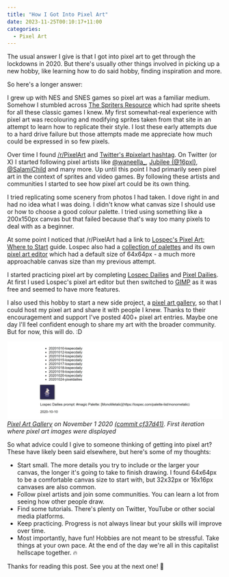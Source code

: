 ```yaml
---
title: "How I Got Into Pixel Art"
date: 2023-11-25T00:10:17+11:00
categories:
  - Pixel Art
---
```


The usual answer I give is that I got into pixel art to get through the lockdowns in 2020. But there's usually other things involved in picking up a new hobby, like learning how to do said hobby, finding inspiration and more.

So here's a longer answer:

I grew up with NES and SNES games so pixel art was a familiar medium. Somehow I stumbled across [The Spriters Resource](https://www.spriters-resource.com/) which had sprite sheets for all these classic games I knew. My first somewhat-real experience with pixel art was recolouring and modifying sprites taken from that site in an attempt to learn how to replicate their style. I lost these early attempts due to a hard drive failure but those attempts made me appreciate how much could be expressed in so few pixels.

Over time I found [/r/PixelArt](https://reddit.com/r/PixelArt/) and [Twitter's #pixelart hashtag](https://twitter.com/hashtag/pixelart). On Twitter (or X) I started following pixel artists like [@waneella_](https://twitter.com/waneella_), [Jubilee (@16pxl)](https://twitter.com/16pxl), [@SalamiChild](https://twitter.com/SalamiChild) and many more. Up until this point I had primarily seen pixel art in the context of sprites and video games. By following these artists and communities I started to see how pixel art could be its own thing.

I tried replicating some scenery from photos I had taken. I dove right in and had no idea what I was doing. I didn't know what canvas size I should use or how to choose a good colour palette. I tried using something like a 200x150px canvas but that failed because that's way too many pixels to deal with as a beginner.

At some point I noticed that /r/PixelArt had a link to [Lospec's Pixel Art: Where to Start](https://lospec.com/articles/pixel-art-where-to-start/) guide. Lospec also had a [collection of palettes](https://lospec.com/palette-list) and its own [pixel art editor](https://lospec.com/pixel-editor) which had a default size of 64x64px - a much more approachable canvas size than my previous attempt.

I started practicing pixel art by completing [Lospec Dailies](https://lospec.com/dailies/) and [Pixel Dailies](https://twitter.com/Pixel_Dailies). At first I used Lospec's pixel art editor but then switched to [GIMP](https://www.gimp.org/) as it was free and seemed to have more features. 

I also used this hobby to start a new side project, a [pixel art gallery](https://github.com/PakkuDon/pixel-art-gallery), so that I could host my pixel art and share it with people I knew. Thanks to their encouragement and support I've posted 400+ pixel art entries. Maybe one day I'll feel confident enough to share my art with the broader community. But for now, this will do. :D

![](images/pixel-art-gallery-proto.png)
_[Pixel Art Gallery](https://github.com/PakkuDon/pixel-art-gallery) on November 1 2020 [(commit cf37d41)](https://github.com/PakkuDon/pixel-art-gallery/tree/cf37d41db7f965e49fa8a3245699b068c92d9f09). First iteration where pixel art images were displayed_

So what advice could I give to someone thinking of getting into pixel art? These have likely been said elsewhere, but here's some of my thoughts:

- Start small. The more details you try to include or the larger your canvas, the longer it's going to take to finish drawing. I found 64x64px to be a comfortable canvas size to start with, but 32x32px or 16x16px canvases are also common.
- Follow pixel artists and join some communities. You can learn a lot from seeing how other people draw.
- Find some tutorials. There's plenty on Twitter, YouTube or other social media platforms.
- Keep practicing. Progress is not always linear but your skills will improve over time.
- Most importantly, have fun! Hobbies are not meant to be stressful. Take things at your own pace. At the end of the day we're all in this capitalist hellscape together. 🔥

Thanks for reading this post. See you at the next one! 👋
